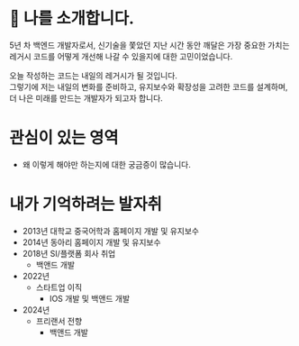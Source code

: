 # :large_blue_diamond: 나를 소개합니다. 
5년 차 백엔드 개발자로서, 신기술을 쫓았던 지난 시간 동안 깨달은 가장 중요한 가치는 레거시 코드를 어떻게 개선해 나갈 수 있을지에 대한 고민이었습니다.

오늘 작성하는 코드는 내일의 레거시가 될 것입니다.    
그렇기에 저는 내일의 변화를 준비하고, 유지보수와 확장성을 고려한 코드를 설계하며, 더 나은 미래를 만드는 개발자가 되고자 합니다.

# 관심이 있는 영역 

- 왜 이렇게 해야만 하는지에 대한 궁금증이 많습니다.

# 내가 기억하려는 발자취

- 2013년 대학교 중국어학과 홈페이지 개발 및 유지보수
- 2014년 동아리 홈페이지 개발 및 유지보수
- 2018년 SI/플랫폼 회사 취업
  - 백앤드 개발
- 2022년
  - 스타트업 이직
    - IOS 개발 및 백앤드 개발
- 2024년
  - 프리랜서 전향  
    - 백앤드 개발

